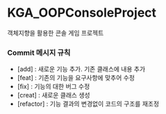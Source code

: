 # KGA_OOPConsoleProject
객체지향을 활용한 콘솔 게임 프로젝트

### Commit 메시지 규칙
- [add] : 새로운 기능 추가. 기존 클래스에 내용 추가
- [feat] : 기존의 기능을 요구사항에 맞추어 수정
- [fix] : 기능의 대한 버그 수정
- [creat] : 새로운 클래스 생성
- [refactor] : 기능 결과의 변경없이 코드의 구조를 재조정 
